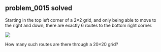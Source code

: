 ## problem_0015 solved
Starting in the top left corner of a 2×2 grid, and only being able to move to
the right and down, there are exactly 6 routes to the bottom right corner.

![][1]

How many such routes are there through a 20×20 grid?

   [1]: project/images/p015.png

